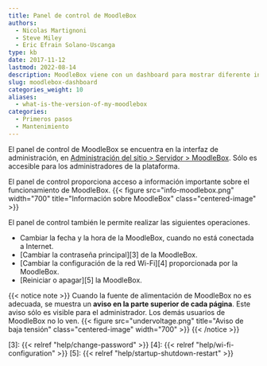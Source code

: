 ```yaml
---
title: Panel de control de MoodleBox
authors:
  - Nicolas Martignoni
  - Steve Miley
  - Eric Efrain Solano-Uscanga
type: kb
date: 2017-11-12
lastmod: 2022-08-14
description: MoodleBox viene con un dashboard para mostrar diferente información sobre el hardware y el software instalado.
slug: moodlebox-dashboard
categories_weight: 10
aliases:
  - what-is-the-version-of-my-moodlebox
categories:
  - Primeros pasos
  - Mantenimiento
---
```

El panel de control de MoodleBox se encuentra en la interfaz de administración, en [Administración del sitio > Servidor > MoodleBox][1]. Sólo es accesible para los administradores de la plataforma.

El panel de control proporciona acceso a información importante sobre el funcionamiento de MoodleBox.
{{< figure src="info-moodlebox.png" width="700" title="Información sobre MoodleBox" class="centered-image" >}}

El panel de control también le permite realizar las siguientes operaciones.

- Cambiar la fecha y la hora de la MoodleBox, cuando no está conectada a Internet.
- [Cambiar la contraseña principal][3] de la MoodleBox.
- [Cambiar la configuración de la red Wi-Fi][4] proporcionada por la MoodleBox.
- [Reiniciar o apagar][5] la MoodleBox.


{{< notice note >}}
Cuando la fuente de alimentación de MoodleBox no es adecuada, se muestra un __aviso en la parte superior de cada página__. Este aviso sólo es visible para el administrador. Los demás usuarios de MoodleBox no lo ven.
{{< figure src="undervoltage.png" title="Aviso de baja tensión" class="centered-image" width="700" >}}
{{< /notice >}}

 [1]: http://moodlebox.home/admin/tool/moodlebox/index.php
 [3]: {{< relref "help/change-password" >}}
 [4]: {{< relref "help/wi-fi-configuration" >}}
 [5]: {{< relref "help/startup-shutdown-restart" >}}
